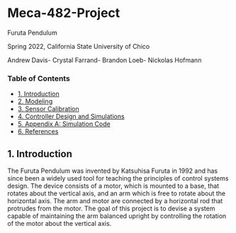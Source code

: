 # Meca-482-Project
Furuta Pendulum 

Spring 2022, California State University of Chico

Andrew Davis- Crystal Farrand- Brandon Loeb- Nickolas Hofmann

### Table of Contents
- [1. Introduction](#1-Introduction)
- [2. Modeling](#2-Modeling)
- [3. Sensor Calibration](#3-Sensor_Calibration)
- [4. Controller Design and Simulations](#4-Controller_Design_and_Simulations)
- [5. Appendix A: Simulation Code](#5-Appendix_A:_Simulation_Code)
- [6. References](#6-References)

## 1. Introduction
The Furuta Pendulum was invented by Katsuhisa Furuta in 1992 and has since been a widely used tool for teaching the principles of control systems design. The device consists of a motor, which is mounted to a base, that rotates about the vertical axis, and an arm which is free to rotate about the horizontal axis. The arm and motor are connected by a horizontal rod that protrudes from the motor. The goal of this project is to devise a system capable of maintaining the arm balanced upright by controlling the rotation of the motor about the vertical axis.
